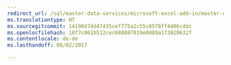 ```yaml
--- 
redirect_url: /sql/master-data-services/microsoft-excel-add-in/master-data-services-add-in-for-microsoft-excel
ms.translationtype: HT
ms.sourcegitcommit: 1419847dd47435cef775a2c55c0578ff4406cddc
ms.openlocfilehash: 18f7c061b512cec688887019e0d89a173820632f
ms.contentlocale: de-de
ms.lasthandoff: 08/02/2017

--- 
```


